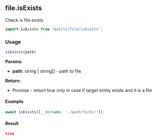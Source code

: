 ## file.isExists

Check is file exists

```javascript
import isExists from '@utils/file/isExists';
```

### Usage

```javascript
isExists(path)
```

**Params:**

* **path**: string | string[] - path to file

**Return:**

* Promise<boolean> - return true only in case if target entity exists and it is a file

#### Example

```javascript
await isExists([__dirname, './path/to/dir']);
```

#### Result

```json
true
```